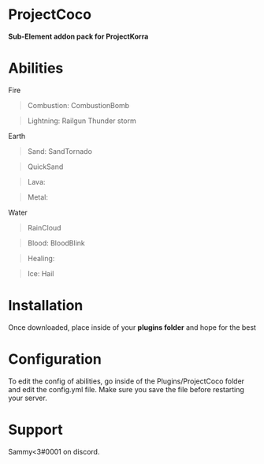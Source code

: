# ProjectCoco
**Sub-Element addon pack for ProjectKorra**

# Abilities
Fire

>Combustion:
> CombustionBomb

>Lightning:
> Railgun
> Thunder storm

Earth
>Sand:
> SandTornado 

> QuickSand

>Lava:

>Metal:

Water
> RainCloud

>Blood:
> BloodBlink

>Healing:

>Ice:
> Hail

# Installation
Once downloaded, place inside of your **plugins folder** and hope for the best

# Configuration
To edit the config of abilities, go inside of the Plugins/ProjectCoco folder and edit the config.yml file. Make sure you save the file before restarting your server.

# Support
Sammy<3#0001 on discord.




